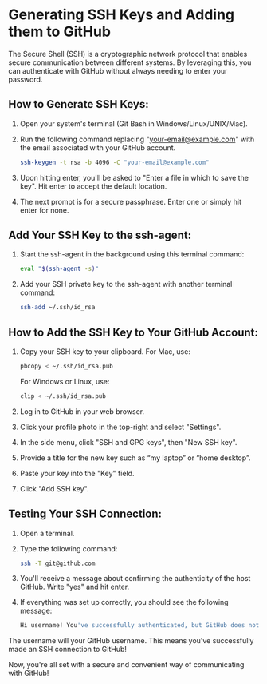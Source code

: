 # Generating SSH Keys and Adding them to GitHub

The Secure Shell (SSH) is a cryptographic network protocol that enables secure communication between different systems. By leveraging this, you can authenticate with GitHub without always needing to enter your password.

## How to Generate SSH Keys:

1. Open your system's terminal (Git Bash in Windows/Linux/UNIX/Mac).

2. Run the following command replacing "your-email@example.com" with the email associated with your GitHub account.
    ```sh
    ssh-keygen -t rsa -b 4096 -C "your-email@example.com"
    ```

3. Upon hitting enter, you'll be asked to "Enter a file in which to save the key". Hit enter to accept the default location.

4. The next prompt is for a secure passphrase. Enter one or simply hit enter for none.

## Add Your SSH Key to the ssh-agent:

1. Start the ssh-agent in the background using this terminal command:
    ```sh
    eval "$(ssh-agent -s)"
    ```

2. Add your SSH private key to the ssh-agent with another terminal command:
   ```sh
   ssh-add ~/.ssh/id_rsa
   ```

## How to Add the SSH Key to Your GitHub Account:

1. Copy your SSH key to your clipboard. For Mac, use:
   ```sh
   pbcopy < ~/.ssh/id_rsa.pub
   ```
   For Windows or Linux, use:
   ```sh
   clip < ~/.ssh/id_rsa.pub
   ```
   
2. Log in to GitHub in your web browser.

3. Click your profile photo in the top-right and select "Settings".

4. In the side menu, click "SSH and GPG keys", then "New SSH key".

5. Provide a title for the new key such as “my laptop” or “home desktop”.

6. Paste your key into the "Key" field.

7. Click "Add SSH key".

## Testing Your SSH Connection:

1. Open a terminal.

2. Type the following command:
    ```sh
    ssh -T git@github.com  
    ```
3. You'll receive a message about confirming the authenticity of the host GitHub. Write "yes" and hit enter.

4. If everything was set up correctly, you should see the following message:
   ```sh
   Hi username! You've successfully authenticated, but GitHub does not provide shell access.
   ```
The username will your GitHub username. This means you've successfully made an SSH connection to GitHub!

Now, you're all set with a secure and convenient way of communicating with GitHub!